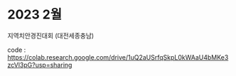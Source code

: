 # 2023 2월
지역치안경진대회 (대전세종충남)

code :
https://colab.research.google.com/drive/1uQ2aUSrfqSkpL0kWAaU4bMKe3zcVl3pG?usp=sharing
